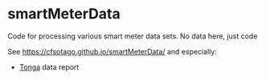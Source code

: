 # smartMeterData
Code for processing various smart meter data sets. No data here, just code

See https://cfsotago.github.io/smartMeterData/ and especially:

 * [Tonga](https://cfsotago.github.io/smartMeterData/tonga/tongaSmartMeterData.html) data report
